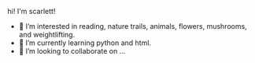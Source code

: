 hi! I'm scarlett!
- 👀 I’m interested in reading, nature trails, animals, flowers, mushrooms, and weightlifting.
- 🌱 I’m currently learning python and html.
- 💞️ I’m looking to collaborate on ...



<!---
namupeace/namupeace is a ✨ special ✨ repository because its `README.md` (this file) appears on your GitHub profile.
You can click the Preview link to take a look at your changes.
--->
